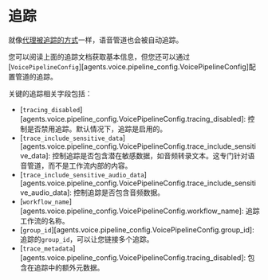 # 追踪

就像[代理被追踪的方式](../tracing.md)一样，语音管道也会被自动追踪。

您可以阅读上面的追踪文档获取基本信息，但您还可以通过[`VoicePipelineConfig`][agents.voice.pipeline_config.VoicePipelineConfig]配置管道的追踪。

关键的追踪相关字段包括：

-   [`tracing_disabled`][agents.voice.pipeline_config.VoicePipelineConfig.tracing_disabled]: 控制是否禁用追踪。默认情况下，追踪是启用的。
-   [`trace_include_sensitive_data`][agents.voice.pipeline_config.VoicePipelineConfig.trace_include_sensitive_data]: 控制追踪是否包含潜在敏感数据，如音频转录文本。这专门针对语音管道，而不是工作流内部的内容。
-   [`trace_include_sensitive_audio_data`][agents.voice.pipeline_config.VoicePipelineConfig.trace_include_sensitive_audio_data]: 控制追踪是否包含音频数据。
-   [`workflow_name`][agents.voice.pipeline_config.VoicePipelineConfig.workflow_name]: 追踪工作流的名称。
-   [`group_id`][agents.voice.pipeline_config.VoicePipelineConfig.group_id]: 追踪的`group_id`，可以让您链接多个追踪。
-   [`trace_metadata`][agents.voice.pipeline_config.VoicePipelineConfig.tracing_disabled]: 包含在追踪中的额外元数据。